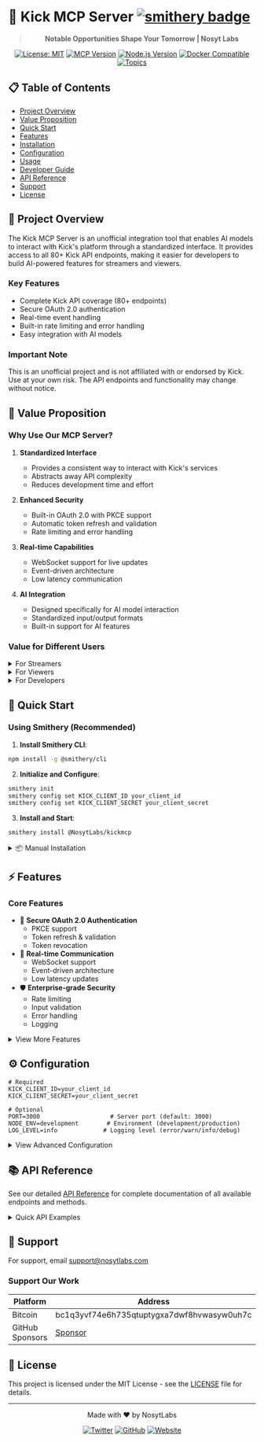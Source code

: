 # 🚀 Kick MCP Server [![smithery badge](https://smithery.ai/badge/@NosytLabs/kickmcp)](https://smithery.ai/server/@NosytLabs/kickmcp)

<div align="center">
  
> **Notable Opportunities Shape Your Tomorrow | Nosyt Labs**

[![License: MIT](https://img.shields.io/badge/License-MIT-yellow.svg)](https://opensource.org/licenses/MIT)
[![MCP Version](https://img.shields.io/badge/MCP-v1.0-blue.svg)](https://docs.anthropic.com/en/docs/agents-and-tools/mcp)
[![Node.js Version](https://img.shields.io/badge/node-%3E%3D18.0.0-brightgreen.svg)](https://nodejs.org/)
[![Docker Compatible](https://img.shields.io/badge/docker-compatible-brightgreen.svg)](https://www.docker.com/)
[![Topics](https://img.shields.io/badge/topics-kick,api,integration,ai,streaming-blue.svg)](https://github.com/NosytLabs/KickMCP)

</div>

## 📋 Table of Contents
- [Project Overview](#-project-overview)
- [Value Proposition](#-value-proposition)
- [Quick Start](#-quick-start)
- [Features](#-features)
- [Installation](#-installation)
- [Configuration](#-configuration)
- [Usage](#-usage)
- [Developer Guide](#-developer-guide)
- [API Reference](#-api-reference)
- [Support](#-support)
- [License](#-license)

## 🎯 Project Overview

The Kick MCP Server is an unofficial integration tool that enables AI models to interact with Kick's platform through a standardized interface. It provides access to all 80+ Kick API endpoints, making it easier for developers to build AI-powered features for streamers and viewers.

### Key Features
- Complete Kick API coverage (80+ endpoints)
- Secure OAuth 2.0 authentication
- Real-time event handling
- Built-in rate limiting and error handling
- Easy integration with AI models

### Important Note
This is an unofficial project and is not affiliated with or endorsed by Kick. Use at your own risk. The API endpoints and functionality may change without notice.

## 🔄 Value Proposition

### Why Use Our MCP Server?

1. **Standardized Interface**
   - Provides a consistent way to interact with Kick's services
   - Abstracts away API complexity
   - Reduces development time and effort

2. **Enhanced Security**
   - Built-in OAuth 2.0 with PKCE support
   - Automatic token refresh and validation
   - Rate limiting and error handling

3. **Real-time Capabilities**
   - WebSocket support for live updates
   - Event-driven architecture
   - Low latency communication

4. **AI Integration**
   - Designed specifically for AI model interaction
   - Standardized input/output formats
   - Built-in support for AI features

### Value for Different Users

<details>
<summary>For Streamers</summary>

#### Stream Management & Automation
- **Automated Stream Setup**
  ```typescript
  // Schedule and start streams automatically
  await mcp.scheduleStream({
    title: "Gaming Night",
    start_time: "2024-03-20T20:00:00Z",
    category: "Gaming"
  });
  ```

- **Viewer Engagement**
  ```typescript
  // Create interactive polls
  await mcp.createPoll({
    channel_id: "123",
    question: "What game should we play next?",
    options: ["Valorant", "Apex Legends", "Fortnite"]
  });
  ```

- **Content Creation**
  ```typescript
  // Automatically create highlights
  await mcp.createHighlight({
    channel_id: "123",
    title: "Epic Play",
    timestamp: "2024-03-20T21:30:00Z",
    duration: 60
  });
  ```

- **Advanced Moderation**
  ```typescript
  // Set up automated moderation rules
  await mcp.setModerationRules({
    channel_id: "123",
    rules: {
      spam_detection: true,
      toxicity_filter: true,
      auto_timeout: true
    }
  });
  ```
</details>

<details>
<summary>For Viewers</summary>

#### Enhanced Viewing Experience
- **Personalized Recommendations**
  ```typescript
  // Get recommended streams based on viewing history
  const recommendations = await mcp.getRecommendedStreams({
    user_id: "456",
    limit: 5
  });
  ```

- **Community Interaction**
  ```typescript
  // Join and manage communities
  await mcp.joinCommunity({
    community_id: "789",
    user_id: "456"
  });
  ```

- **Content Discovery**
  ```typescript
  // Search for specific content
  const results = await mcp.searchContent({
    query: "gaming",
    type: "stream",
    sort: "viewers"
  });
  ```

- **Chat Enhancement**
  ```typescript
  // Use AI-powered chat features
  await mcp.enableChatFeatures({
    user_id: "456",
    features: ["emote_suggestions", "chat_translation"]
  });
  ```
</details>

<details>
<summary>For Developers</summary>

#### Chat Bot Development
- **Bot Integration**
  ```typescript
  // Create a chat bot
  const bot = new MCPBot({
    channel_id: "123",
    commands: {
      "!hello": async (msg) => {
        await mcp.sendChatMessage({
          channel_id: msg.channel_id,
          message: `Hello ${msg.user_name}!`
        });
      }
    }
  });
  ```

- **Analytics & Insights**
  ```typescript
  // Get detailed analytics
  const analytics = await mcp.getChannelAnalytics({
    channel_id: "123",
    metrics: ["viewers", "chat_messages", "followers"],
    timeframe: "last_7_days"
  });
  ```

- **Integration Development**
  ```typescript
  // Create custom integrations
  const integration = new MCPIntegration({
    name: "MyIntegration",
    events: ["chat_message", "follow", "subscription"],
    handlers: {
      onChatMessage: async (msg) => {
        // Custom logic here
      }
    }
  });
  ```

- **Custom Features**
  ```typescript
  // Extend MCP functionality
  class CustomMCP extends MCP {
    async customMethod(params) {
      // Custom implementation
    }
  }
  ```
</details>

## 🚀 Quick Start

### Using Smithery (Recommended)
1. **Install Smithery CLI**:
```bash
npm install -g @smithery/cli
```

2. **Initialize and Configure**:
```bash
smithery init
smithery config set KICK_CLIENT_ID your_client_id
smithery config set KICK_CLIENT_SECRET your_client_secret
```

3. **Install and Start**:
```bash
smithery install @NosytLabs/kickmcp
```

<details>
<summary>📦 Manual Installation</summary>

### Prerequisites
- Node.js 18 or higher
- Git

### Steps
1. Clone the repository
2. Install dependencies:
```bash
npm install
```
3. Copy `.env.example` to `.env`
4. Configure environment variables
5. Start the server:
```bash
npm run dev
```
</details>

## ⚡ Features

### Core Features
- 🔐 **Secure OAuth 2.0 Authentication**
  - PKCE support
  - Token refresh & validation
  - Token revocation
- 🔄 **Real-time Communication**
  - WebSocket support
  - Event-driven architecture
  - Low latency updates
- 🛡️ **Enterprise-grade Security**
  - Rate limiting
  - Input validation
  - Error handling
  - Logging

<details>
<summary>View More Features</summary>

### Advanced Features
- **AI Integration**
  - Chat analysis
  - Content recommendations
  - Automated moderation
- **Analytics**
  - Viewer statistics
  - Chat metrics
  - Revenue tracking
- **Automation**
  - Stream scheduling
  - Chat commands
  - Event triggers
</details>

## ⚙️ Configuration

```env
# Required
KICK_CLIENT_ID=your_client_id
KICK_CLIENT_SECRET=your_client_secret

# Optional
PORT=3000                    # Server port (default: 3000)
NODE_ENV=development        # Environment (development/production)
LOG_LEVEL=info             # Logging level (error/warn/info/debug)
```

<details>
<summary>View Advanced Configuration</summary>

### Rate Limits
- **Authentication**: 100 requests per minute
- **Chat Operations**: 50 messages per 30 seconds
- **Moderation Actions**: 20 actions per minute
- **API Requests**: 1000 requests per hour

### Best Practices
```typescript
// Implement exponential backoff
const retryWithBackoff = async (fn, maxRetries = 3) => {
  let retries = 0;
  while (retries < maxRetries) {
    try {
      return await fn();
    } catch (error) {
      if (error.status === 429) {
        await new Promise(r => setTimeout(r, Math.pow(2, retries) * 1000));
        retries++;
      } else throw error;
    }
  }
};
```
</details>

## 📚 API Reference

See our detailed [API Reference](API_REFERENCE.md) for complete documentation of all available endpoints and methods.

<details>
<summary>Quick API Examples</summary>

### Authentication
```typescript
// Get OAuth URL
const authUrl = await mcp.getOAuthUrl();

// Get Access Token
const token = await mcp.getAccessToken(code);
```

### Chat Operations
```typescript
// Send message
await mcp.sendChatMessage({
  channel_id: "123",
  message: "Hello!"
});

// Moderate chat
await mcp.timeoutUser({
  channel_id: "123",
  user_id: "456",
  duration: 300
});
```
</details>

## 💬 Support

For support, email support@nosytlabs.com

### Support Our Work

| Platform | Address |
|----------|---------|
| Bitcoin | bc1q3yvf74e6h735qtuptygxa7dwf8hvwasyw0uh7c |
| GitHub Sponsors | [Sponsor](https://github.com/sponsors/NosytLabs) |

## 📝 License

This project is licensed under the MIT License - see the [LICENSE](LICENSE) file for details.

---

<div align="center">
  Made with ❤️ by NosytLabs
  
  [![Twitter](https://img.shields.io/badge/Twitter-@NosytLabs-blue)](https://twitter.com/NosytLabs)
  [![GitHub](https://img.shields.io/badge/GitHub-NosytLabs-lightgrey)](https://github.com/NosytLabs)
  [![Website](https://img.shields.io/badge/Website-nosytlabs.com-green)](https://nosytlabs.com)
</div>
